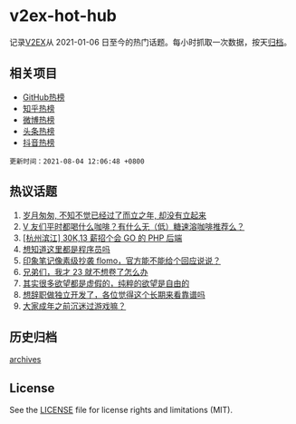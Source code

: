 # v2ex-hot-hub

 记录[V2EX](https://www.v2ex.com/)从 2021-01-06 日至今的热门话题。每小时抓取一次数据，按天[归档](archives)。
 
 ## 相关项目

- [GitHub热榜](https://github.com/lonnyzhang423/github-hot-hub)
- [知乎热榜](https://github.com/lonnyzhang423/zhihu-hot-hub)
- [微博热榜](https://github.com/lonnyzhang423/weibo-hot-hub)
- [头条热榜](https://github.com/lonnyzhang423/toutiao-hot-hub)
- [抖音热榜](https://github.com/lonnyzhang423/douyin-hot-hub)


 `更新时间：2021-08-04 12:06:48 +0800`

## 热议话题

1. [岁月匆匆, 不知不觉已经过了而立之年, 却没有立起来](https://www.v2ex.com/t/793361)
1. [V 友们平时都喝什么咖啡？有什么无（低）糖速溶咖啡推荐么？](https://www.v2ex.com/t/793386)
1. [[杭州滨江] 30K,13 薪招个会 GO 的 PHP 后端](https://www.v2ex.com/t/793415)
1. [想知道这里都是程序员吗](https://www.v2ex.com/t/793500)
1. [印象笔记像素级抄袭 flomo，官方能不能给个回应说说？](https://www.v2ex.com/t/793366)
1. [兄弟们，我才 23 就不想卷了怎么办](https://www.v2ex.com/t/793407)
1. [其实很多欲望都是虚假的，纯粹的欲望是自由的](https://www.v2ex.com/t/793497)
1. [想辞职做独立开发了，各位觉得这个长期来看靠谱吗](https://www.v2ex.com/t/793509)
1. [大家成年之前沉迷过游戏嘛？](https://www.v2ex.com/t/793528)

## 历史归档

[archives](archives)

## License

See the [LICENSE](LICENSE) file for license rights and limitations (MIT).
